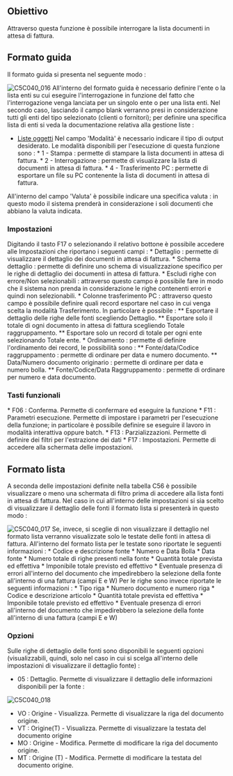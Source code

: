 ## Obiettivo
Attraverso questa funzione è possibile interrogare la lista documenti in attesa di fattura.

## Formato guida
Il formato guida si presenta nel seguente modo : 

![C5C040_016](https://doc.smeup.com/immagini/MBDOC_OGG-P_C5NOYL0/C5C040_016.png)
All'interno del formato guida è necessario definire l'ente o la lista enti su cui eseguire l'interrogazione in funzione del fatto che l'interrogazione venga lanciata per un singolo ente o per una lista enti. Nel secondo caso, lasciando il campo blank verranno presi in considerazione tutti gli enti del tipo selezionato (clienti o fornitori); per definire una specifica lista di enti si veda la documentazione relativa alla gestione liste : 
- [Liste oggetti](Sorgenti/DOC_OPE/TA/B£AMO/B£_LIS)
Nel campo 'Modalità' è necessario indicare il tipo di output desiderato.
Le modalità disponibili per l'esecuzione di questa funzione sono : 
 \* 1 - Stampa :  permette di stampare la lista documenti in attesa di fattura.
 \* 2 - Interrogazione :  permette di visualizzare la lista di documenti in attesa di fattura.
 \* 4 - Trasferimento PC :  permette di esportare un file su PC contenente la lista di documenti in attesa di fattura.

All'interno del campo 'Valuta' è possibile indicare una specifica valuta :  in questo modo il sistema prenderà in considerazione i soli documenti che abbiano la valuta indicata.

### Impostazioni
Digitando il tasto F17 o selezionando il relativo bottone è possibile accedere alle Impostazioni che riportano i seguenti campi : 
 \* Dettaglio :  permette di visualizzare il dettaglio dei documenti in attesa di fattura.
 \* Schema dettaglio :  permette di definire uno schema di visualizzazione specifico per le righe di dettaglio dei documenti in attesa di fattura.
 \* Escludi righe con errore/Non selezionabili :  attraverso questo campo è possibile fare in modo che il sistema non prenda in considerazione le righe contenenti errori e quindi non selezionabili.
 \* Colonne trasferimento PC :  attraverso questo campo è possibile definire quali record esportare nel caso in cui venga scelta la modalità Trasferimento. In particolare è possibile : 
 \*\* Esportare il dettaglio delle righe delle fonti scegliendo Dettaglio.
 \*\* Esportare solo il totale di ogni documento in attesa di fattura scegliendo Totale raggruppamento.
 \*\* Esportare solo un record di totale per ogni ente selezionando Totale ente.
 \* Ordinamento :  permette di definire l'ordinamento dei record, le possibilità sono : 
 \*\* Fonte/data/Codice raggruppamento :  permette di ordinare per data e numero documento.
 \*\* Data/Numero documento originario :  permette di ordinare per data e numero bolla.
 \*\* Fonte/Codice/Data Raggruppamento :  permette di ordinare per numero e data documento.

### Tasti funzionali
 \* F06 :  Conferma. Permette di confermare ed eseguire la funzione
 \* F11 :  Parametri esecuzione. Permette di impostare i parametri per l'esecuzione della funzione; in particolare è possibile definire se eseguire il lavoro in modalità interattiva oppure batch.
 \* F13 :  Parzializzazioni. Permette di definire dei filtri per l'estrazione dei dati
 \* F17 :  Impostazioni. Permette di accedere alla schermata delle impostazioni.

## Formato lista
A seconda delle impostazioni definite nella tabella C56 è possibile visualizzare o meno una schermata di filtro prima di accedere alla lista fonti in attesa di fattura.
Nel caso in cui all'interno delle impostazioni si sia scelto di visualizzare il dettaglio delle fonti il formato lista si presenterà in questo modo : 

![C5C040_017](https://doc.smeup.com/immagini/MBDOC_OGG-P_C5NOYL0/C5C040_017.png)
Se, invece, si sceglie di non visualizzare il dettaglio nel formato lista verranno visualizzate solo le testate delle fonti in attesa di fattura.
All'interno del formato lista per le testate sono riportate le seguenti informazioni : 
 \* Codice e descrizione fonte
 \* Numero e Data Bolla
 \* Data fonte
 \* Numero totale di righe presenti nella fonte
 \* Quantità totale prevista ed effettiva
 \* Imponibile totale previsto ed effettivo
 \* Eventuale presenza di errori all'interno del documento che impedirebbero la selezione della fonte all'interno di una fattura (campi E e W)
Per le righe sono invece riportate le seguenti informazioni : 
 \* Tipo riga
 \* Numero documento e numero riga
 \* Codice e descrizione articolo
 \* Quantità totale prevista ed effettiva
 \* Imponibile totale previsto ed effettivo
 \* Eventuale presenza di errori all'interno del documento che impedirebbero la selezione della fonte all'interno di una fattura (campi E e W)

### Opzioni
Sulle righe di dettaglio delle fonti sono disponibili le seguenti opzioni (visualizzabili, quindi, solo nel caso in cui si scelga all'interno delle impostazioni di visualizzare il dettaglio fonte) : 

- 05 :  Dettaglio. Permette di visualizzare il dettaglio delle informazioni disponibili per la fonte : 

![C5C040_018](https://doc.smeup.com/immagini/MBDOC_OGG-P_C5NOYL0/C5C040_018.png)
- VO :  Origine - Visualizza. Permette di visualizzare la riga del documento origine.
- VT :  Origine(T) - Visualizza. Permette di visualizzare la testata del documento origine
- MO :  Origine - Modifica. Permette di modificare la riga del documento origine.
- MT :  Origine (T) - Modifica. Permette di modificare la testata del documento origine.
